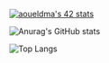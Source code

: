 [![aoueldma's 42 stats](https://badge.mediaplus.ma/colorfulwaves/aoueldma)](https://github.com/oakoudad/badge42)                                                                                              

![Anurag's GitHub stats](https://github-readme-stats.vercel.app/api?username=speranos&show_icons=true&theme=transparent)                                                                                      

![Top Langs](https://github-readme-stats.vercel.app/api/top-langs/?username=speranos&layout=compact&theme=transparent)

